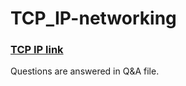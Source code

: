 # TCP_IP-networking

### [TCP IP link](https://github.com/becodeorg/DevSecOps-Training/tree/master/content/website/field/TCP_IP)

Questions are answered in Q&A file. 
